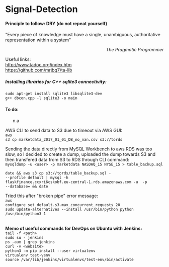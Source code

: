 # Signal-Detection

<h4>Principle to follow: DRY (do not repeat yourself)</h4>

"Every piece of knowledge must have a single, unambiguous, authoritative representation within a system"

<div align="right">
<i>The Pragmatic Programmer</i>
</div>



Useful links: </br>
http://www.tadoc.org/index.htm </br>
https://github.com/mrjbq7/ta-lib </br>


<h5>Installing libraries for C++ sqlite3 connectivity:</h5>
<code>sudo apt-get install sqlite3 libsqlite3-dev</code></br>
<code>g++ dbcon.cpp -l sqlite3 -o main</code>

<h4> To do:</h4>

<ul>
n.a
</ul>


AWS CLI to send data to S3 due to timeout via AWS GUI:</br>
<code>aws s3 cp marketdata_2017_01_01_DB_no_nan.csv s3://tords</code>

Sending the data directly from MySQL Workbench to aws RDS was too slow, so I decided to create a dump, uploaded the dump towards S3 and then transfered data from S3 to RDS through CLI command:</br>
```mysqldump -u <user> -p marketdata NASDAQ_15 NYSE_15 > table_backup.sql```

<code>date && aws s3 cp s3://tords/table_backup.sql - --profile default | mysql -h flaskfinance.ccxri6cskobf.eu-central-1.rds.amazonaws.com -u <user> -p --database=<db name> && date</code>

Tried this after "broken pipe" error message:</br>
<code>aws configure set default.s3.max_concurrent_requests 20</code></br>
<code>sudo update-alternatives --install /usr/bin/python python /usr/bin/python3 1</code>

</br>
<b>Memo of useful commands for DevOps on Ubuntu with Jenkins:</b></br>
<code>tail -f &ltpath&gt</code></br>
<code>sudo su - jenkins</code></br>
<code>ps -aux | grep jenkins</code></br>
<code>curl -v &ltwebsite&gt</code></br>
<code>python3 -m pip install --user virtualenv</code></br>
<code>virtualenv test-venv</code></br>
<code>source /var/lib/jenkins/virtualenvs/test-env/bin/activate</code>
